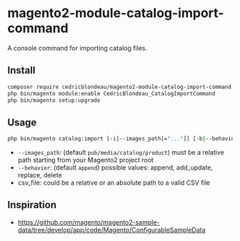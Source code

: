 # magento2-module-catalog-import-command
A console command for importing catalog files.

## Install
```bash
composer require cedricblondeau/magento2-module-catalog-import-command
php bin/magento module:enable CedricBlondeau_CatalogImportCommand
php bin/magento setup:upgrade
```

## Usage
```bash
php bin/magento catalog:import [-i|--images_path[="..."]] [-b|--behavior[="..."]] csv_file
```

- `--images_path`: (default `pub/media/catalog/product`) must be a relative path starting from your Magento2 project root
- `--behavior`: (default `append`) possible values: append, add_update, replace, delete
- csv_file: could be a relative or an absolute path to a valid CSV file

## Inspiration
- https://github.com/magento/magento2-sample-data/tree/develop/app/code/Magento/ConfigurableSampleData
